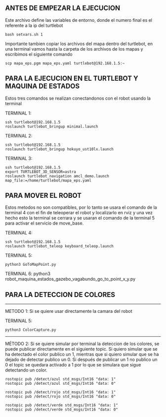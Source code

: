 ANTES DE EMPEZAR LA EJECUCION
----------------------------------------------------------------
Este archivo define las variables de entorno, donde el numero final es el referente a la ip del turtlebot

	bash setvars.sh 1
	
Importante tambien copiar los archivos del mapa dentro del turtlebot, en una terminal vamos hasta la carpeta de los archivos de los mapas y escribimos el siguiente comando

	scp mapa_eps.pgm mapa_eps.yaml turtlebot@192.168.1.5:~
	
PARA LA EJECUCION EN EL TURTLEBOT Y MAQUINA DE ESTADOS
--------------------------------------------------	
Estos tres comandos se realizan conectandonos con el robot usando la terminal

TERMINAL 1:

    ssh turtlebot@192.168.1.5
    roslaunch turtlebot_bringup minimal.launch
  
TERMINAL 2:

    ssh turtlebot@192.168.1.5
    roslaunch turtlebot_bringup hokuyo_ust10lx.launch
	
TERMINAL 3:

    ssh turtlebot@192.168.1.5
    export TURTLEBOT_3D_SENSOR=astra
    roslaunch turtlebot_navigation amcl_demo.launch map_file:=/home/turtlebot/mapa_eps.yaml

PARA MOVER EL ROBOT
--------------------------------

Estos metodos no son compatibles, por lo tanto se usara el comando de la terminal 4 con el fin de teleoperar el robot y localizarlo en rviz y una vez hecho esto la terminal se cerrara y se usaran el comando de la terminal 5 para activar el servicio de move_base.

TERMINAL 4: 

    ssh turtlebot@192.168.1.5
    roslaunch turtlebot_teleop keyboard_teleop.launch 
       
TERMINAL 5:

    python3 GoToMapPoint.py
TERMINAL 6:
    python3 robot_maquina_estados_gazebo_vagabundo_go_to_point_x_y.py
    
 PARA LA DETECCION DE COLORES 
 --------------------------------
 
---------------------------------------------------------------------------------
METODO 1: Si se quiere usar directamente la camara del robot 

TERMINAL 5:

    python3 ColorCapture.py 
----------------------------------------------------------------------------------
MÉTODO 2: Si se quiere simular por terminal la deteccion de los colores, se puede publicar directamente en el siguiente topic. Si quiero simular que se ha detectado el color publico un 1, mientras que si quiero simular que se ha dejado de detectar publico un 0. Si después de publicar un 1 no publico un 0 el topic se quedara activado a 1 por lo que se simulara que sigue detectando un color. 
	
	rostopic pub /detect/azul std_msgs/Int16 "data: 1" 
	rostopic pub /detect/azul std_msgs/Int16 "data: 0" 
  
	rostopic pub /detect/rojo std_msgs/Int16 "data: 1" 
	rostopic pub /detect/rojo std_msgs/Int16 "data: 0"
  
 	rostopic pub /detect/verde std_msgs/Int16 "data: 1" 
	rostopic pub /detect/verde std_msgs/Int16 "data: 0" 
 
